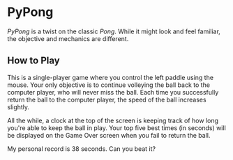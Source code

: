 # PyPong
*PyPong* is a twist on the classic *Pong*. While it might 
look and feel familiar, the objective and mechanics are different.

## How to Play
This is a single-player game where you control the left 
paddle using the mouse. Your only objective is to continue
volleying the ball back to the computer player, who will 
never miss the ball. Each time you successfully return the
ball to the computer player, the speed of the ball increases
slightly.

All the while, a clock at the top of the screen is keeping
track of how long you're able to keep the ball in play. Your 
top five best times (in seconds) will be displayed on the Game 
Over screen when you fail to return the ball.

My personal record is 38 seconds. Can you beat it?
 